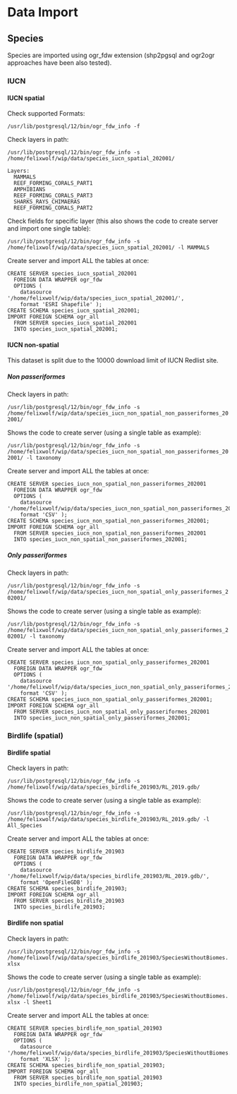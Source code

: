 # Data Import

## Species

Species are imported using ogr_fdw extension (shp2pgsql and ogr2ogr approaches have been also tested).

### IUCN

#### IUCN spatial

Check supported Formats:

`/usr/lib/postgresql/12/bin/ogr_fdw_info -f`

Check layers in path: 

```
/usr/lib/postgresql/12/bin/ogr_fdw_info -s /home/felixwolf/wip/data/species_iucn_spatial_202001/

Layers:
  MAMMALS
  REEF_FORMING_CORALS_PART1
  AMPHIBIANS
  REEF_FORMING_CORALS_PART3
  SHARKS_RAYS_CHIMAERAS
  REEF_FORMING_CORALS_PART2
```

Check fields for specific layer (this also shows the code to create server and import one single table):

`/usr/lib/postgresql/12/bin/ogr_fdw_info -s /home/felixwolf/wip/data/species_iucn_spatial_202001/ -l MAMMALS`

Create server and import ALL the tables at once:
```
CREATE SERVER species_iucn_spatial_202001
  FOREIGN DATA WRAPPER ogr_fdw
  OPTIONS (
	datasource '/home/felixwolf/wip/data/species_iucn_spatial_202001/',
	format 'ESRI Shapefile' );
CREATE SCHEMA species_iucn_spatial_202001;
IMPORT FOREIGN SCHEMA ogr_all
  FROM SERVER species_iucn_spatial_202001
  INTO species_iucn_spatial_202001;
```

#### IUCN non-spatial

This dataset is split due to the 10000 download limit of IUCN Redlist site.

##### Non passeriformes

Check layers in path:

`/usr/lib/postgresql/12/bin/ogr_fdw_info -s /home/felixwolf/wip/data/species_iucn_non_spatial_non_passeriformes_202001/`

Shows the code to create server (using a single table as example):

`/usr/lib/postgresql/12/bin/ogr_fdw_info -s /home/felixwolf/wip/data/species_iucn_non_spatial_non_passeriformes_202001/ -l taxonomy`

Create server and import ALL the tables at once:

```
CREATE SERVER species_iucn_non_spatial_non_passeriformes_202001
  FOREIGN DATA WRAPPER ogr_fdw
  OPTIONS (
	datasource '/home/felixwolf/wip/data/species_iucn_non_spatial_non_passeriformes_202001/',
	format 'CSV' );
CREATE SCHEMA species_iucn_non_spatial_non_passeriformes_202001;
IMPORT FOREIGN SCHEMA ogr_all
  FROM SERVER species_iucn_non_spatial_non_passeriformes_202001
  INTO species_iucn_non_spatial_non_passeriformes_202001;
```

##### Only passeriformes

Check layers in path:

`/usr/lib/postgresql/12/bin/ogr_fdw_info -s /home/felixwolf/wip/data/species_iucn_non_spatial_only_passeriformes_202001/`

Shows the code to create server (using a single table as example):

`/usr/lib/postgresql/12/bin/ogr_fdw_info -s /home/felixwolf/wip/data/species_iucn_non_spatial_only_passeriformes_202001/ -l taxonomy`

Create server and import ALL the tables at once:

```
CREATE SERVER species_iucn_non_spatial_only_passeriformes_202001
  FOREIGN DATA WRAPPER ogr_fdw
  OPTIONS (
	datasource '/home/felixwolf/wip/data/species_iucn_non_spatial_only_passeriformes_202001/',
	format 'CSV' );
CREATE SCHEMA species_iucn_non_spatial_only_passeriformes_202001;
IMPORT FOREIGN SCHEMA ogr_all
  FROM SERVER species_iucn_non_spatial_only_passeriformes_202001
  INTO species_iucn_non_spatial_only_passeriformes_202001;
```

### Birdlife (spatial)

#### Birdlife spatial

Check layers in path:

`/usr/lib/postgresql/12/bin/ogr_fdw_info -s /home/felixwolf/wip/data/species_birdlife_201903/RL_2019.gdb/`

Shows the code to create server (using a single table as example):

`/usr/lib/postgresql/12/bin/ogr_fdw_info -s /home/felixwolf/wip/data/species_birdlife_201903/RL_2019.gdb/ -l All_Species`

Create server and import ALL the tables at once:

```
CREATE SERVER species_birdlife_201903
  FOREIGN DATA WRAPPER ogr_fdw
  OPTIONS (
	datasource '/home/felixwolf/wip/data/species_birdlife_201903/RL_2019.gdb/',
	format 'OpenFileGDB' );
CREATE SCHEMA species_birdlife_201903;
IMPORT FOREIGN SCHEMA ogr_all
  FROM SERVER species_birdlife_201903
  INTO species_birdlife_201903;
```

#### Birdlife non spatial

Check layers in path:

`/usr/lib/postgresql/12/bin/ogr_fdw_info -s /home/felixwolf/wip/data/species_birdlife_201903/SpeciesWithoutBiomes.xlsx`

Shows the code to create server (using a single table as example):

`/usr/lib/postgresql/12/bin/ogr_fdw_info -s /home/felixwolf/wip/data/species_birdlife_201903/SpeciesWithoutBiomes.xlsx -l Sheet1`

Create server and import ALL the tables at once:

```
CREATE SERVER species_birdlife_non_spatial_201903
  FOREIGN DATA WRAPPER ogr_fdw
  OPTIONS (
	datasource '/home/felixwolf/wip/data/species_birdlife_201903/SpeciesWithoutBiomes.xlsx',
	format 'XLSX' );
CREATE SCHEMA species_birdlife_non_spatial_201903;
IMPORT FOREIGN SCHEMA ogr_all
  FROM SERVER species_birdlife_non_spatial_201903
  INTO species_birdlife_non_spatial_201903;
```







